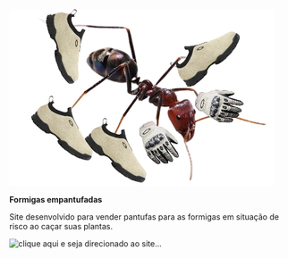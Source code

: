 ![formigas](formiga.png)

**Formigas empantufadas**

Site desenvolvido para vender pantufas para as formigas em situação de risco ao caçar suas plantas.

![clique aqui e seja direcionado ao site...](https://kauecodify.github.io/Pantufa-para-formigas/)
